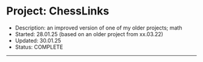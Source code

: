 # Project: ChessLinks 
- Description: an improved version of one of my older projects; math
- Started:  28.01.25 (based on an older project from xx.03.22) 
- Updated:  30.01.25
- Status:   COMPLETE
---
